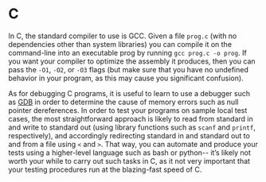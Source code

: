 C
=

In C, the standard compiler to use is GCC. Given a file `prog.c` (with no 
dependencies other than system libraries) you can compile it on the 
command-line into an executable prog by running `gcc prog.c -o prog`. If 
you want your compiler to optimize the assembly it produces, then you can 
pass the `-O1`, `-O2`, or `-O3` flags (but make sure that you have no 
undefined behavior in your program, as this may cause you significant 
confusion). 

As for debugging C programs, it is useful to learn to use a debugger such as 
[GDB](https://www.gnu.org/software/gdb/) in order to determine the cause of 
memory errors such as null pointer dereferences. In order to test your 
programs on sample local test cases, the most straightforward approach is 
likely to read from standard in and write to standard out (using library 
functions such as `scanf` and `printf`, respectively), and accordingly 
redirecting standard in and standard out to and from a file using `<` and `>`. 
That way, you can automate and produce your tests using a higher-level 
language such as bash or python-- it’s likely not worth your while to carry 
out such tasks in C, as it not very important that your testing procedures 
run at the blazing-fast speed of C. 
